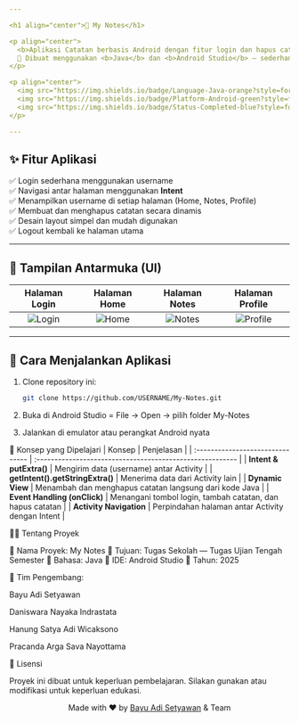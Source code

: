 ```yaml
---

<h1 align="center">📝 My Notes</h1>

<p align="center">
  <b>Aplikasi Catatan berbasis Android dengan fitur login dan hapus catatan</b><br>
  📱 Dibuat menggunakan <b>Java</b> dan <b>Android Studio</b> — sederhana namun fungsional.
</p>

<p align="center">
  <img src="https://img.shields.io/badge/Language-Java-orange?style=for-the-badge" alt="Java Badge">
  <img src="https://img.shields.io/badge/Platform-Android-green?style=for-the-badge" alt="Android Badge">
  <img src="https://img.shields.io/badge/Status-Completed-blue?style=for-the-badge" alt="Status Badge">
</p>

---
```


## ✨ Fitur Aplikasi

✅ Login sederhana menggunakan username  
✅ Navigasi antar halaman menggunakan **Intent**  
✅ Menampilkan username di setiap halaman (Home, Notes, Profile)  
✅ Membuat dan menghapus catatan secara dinamis  
✅ Desain layout simpel dan mudah digunakan  
✅ Logout kembali ke halaman utama  

---

## 📲 Tampilan Antarmuka (UI)

|                          Halaman Login                          |                         Halaman Home                        |                         Halaman Notes                         |                          Halaman Profile                          |
| :-------------------------------------------------------------: | :---------------------------------------------------------: | :-----------------------------------------------------------: | :---------------------------------------------------------------: |
| ![Login](https://via.placeholder.com/200x400?text=Login+Screen) | ![Home](https://via.placeholder.com/200x400?text=Home+Page) | ![Notes](https://via.placeholder.com/200x400?text=Notes+Page) | ![Profile](https://via.placeholder.com/200x400?text=Profile+Page) |

---

## 🚀 Cara Menjalankan Aplikasi

1. Clone repository ini:

   ```bash
   git clone https://github.com/USERNAME/My-Notes.git
2. Buka di Android Studio = File → Open → pilih folder My-Notes
3. Jalankan di emulator atau perangkat Android nyata

🧠 Konsep yang Dipelajari
| Konsep                           | Penjelasan                                                |
| :------------------------------- | :-------------------------------------------------------- |
| **Intent & putExtra()**          | Mengirim data (username) antar Activity                   |
| **getIntent().getStringExtra()** | Menerima data dari Activity lain                          |
| **Dynamic View**                 | Menambah dan menghapus catatan langsung dari kode Java    |
| **Event Handling (onClick)**     | Menangani tombol login, tambah catatan, dan hapus catatan |
| **Activity Navigation**          | Perpindahan halaman antar Activity dengan Intent          |

👨‍💻 Tentang Proyek

📘 Nama Proyek: My Notes
🏫 Tujuan: Tugas Sekolah — Tugas Ujian Tengah Semester
🧩 Bahasa: Java
🧰 IDE: Android Studio
📅 Tahun: 2025

👥 Tim Pengembang:

Bayu Adi Setyawan

Daniswara Nayaka Indrastata

Hanung Satya Adi Wicaksono

Pracanda Arga Sava Nayottama

💬 Lisensi

Proyek ini dibuat untuk keperluan pembelajaran.
Silakan gunakan atau modifikasi untuk keperluan edukasi.

<p align="center"> Made with ❤️ by <a href="https://github.com/bayydstywn-dev">Bayu Adi Setyawan</a> & Team </p>

